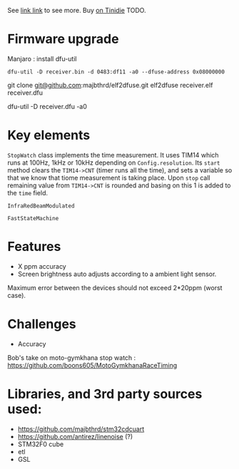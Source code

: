 See [link link](http://) to see more.
Buy [on Tinidie](http://) TODO.

# Firmware upgrade
Manjaro : install dfu-util

```
dfu-util -D receiver.bin -d 0483:df11 -a0 --dfuse-address 0x08000000
```

git clone git@github.com:majbthrd/elf2dfuse.git
elf2dfuse receiver.elf receiver.dfu

dfu-util -D receiver.dfu -a0

# Key elements
```StopWatch``` class implements the time measurement. It uses TIM14 which runs at 100Hz, 1kHz or 10kHz depending on ```Config.resolution```. Its ```start``` method clears the ```TIM14->CNT``` (timer runs all the time), and sets a variable so that we know that tiome measurement is taking place. Upon ```stop``` call remaining value from ```TIM14->CNT``` is rounded and basing on this 1 is added to the ```time``` field.

```InfraRedBeamModulated```

```FastStateMachine```


# Features
* X ppm accuracy
* Screen brightness auto adjusts according to a ambient light sensor.

Maximum error between the devices should not exceed 2*20ppm (worst case).

# Challenges
* Accuracy

Bob's take on moto-gymkhana stop watch : https://github.com/boons605/MotoGymkhanaRaceTiming


# Libraries, and 3rd party sources used:
* https://github.com/majbthrd/stm32cdcuart
* https://github.com/antirez/linenoise (?)
* STM32F0 cube
* etl
* GSL
  